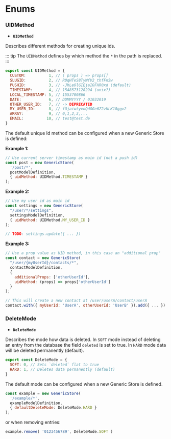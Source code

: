 # Enums

<!--
# Database

Database is the object that holds all Models and Modules that registered to the Vuex ORM.
It is also responsible for generating the whole database relational schema
from registered models. This schema is used to "Normalize" data before persisting
to the Vuex Store.

### Path syntax

`*` = main id
...
-->

### UIDMethod

- **`UIDMethod`**

Describes different methods for creating unique ids.

::: tip
The `UIDMethod` defines by which method the `*` in the path is replaced.
:::

```js
export const UIDMethod = {
  CUSTOM:          1, // ( props ) => props[]
  SLUGID:          2, // R0qHTeS8TyWfV2_thfFn5w
  PUSHID:          3, // -JhLeOlGIEjaIOFHR0xd (default)
  TIMESTAMP:       4, // 1548573128294 (unix?)
  LOCAL_TIMESTAMP: 5, // 1553700866
  DATE:            6, // DDMMYYYY / 01032019
  OTHER_USER_ID:   7, // -> DEPRECATED
  MY_USER_ID:      8, // fOjaiwtyxoQdOGe6Z2zULK18ggv2
  ARRAY:           9, // 0,1,2,3,...
  EMAIL:          10, // test@test.de
}
```

The default unique Id method can be configured when a new Generic Store is defined:

**Example 1:**

```js
// Use current server timestamp as main id (not a push id)
const post = new GenericStore(
  '/post/*',
  postModelDefinition,
  { uidMethod: UIDMethod.TIMESTAMP }
);
```

**Example 2:**

```js
// Use my user id as main id
const settings = new GenericStore(
  "/user/*/settings",
  settingsModelDefinition,
  { uidMethod: UIDMethod.MY_USER_ID }
);

// TODO: settings.update({ ... })
```

**Example 3:**

```js
// Use a prop value as UID method, in this case an "additional prop"
const contact = new GenericStore(
  "/user/{myUserId}/contacts/*",
  contactModelDefinition,
  {
    additionalProps: ['otherUserId'],
    uidMethod: (props) => props['otherUserId']
  }
);

// This will create a new contact at /user/userA/contact/userA
contact.with({ myUserId: 'UserA', otherUserId: 'UserB' }).add({ ... })
```

### DeleteMode

- **`DeleteMode`**

Describes the mode how data is deleted. In `SOFT` mode instead of deleting an
entry from the database the field `deleted` is set to true. In `HARD` mode data
will be deleted permanently (default).

```js
export const DeleteMode = {
  SOFT: 0, // Sets `deleted` flat to true
  HARD: 1, // Deletes data permanently (default)
}
```

The default mode can be configured when a new Generic Store is defined.

```js
const example = new GenericStore(
  '/example/*',
  exampleModelDefinition,
  { defaultDeleteMode: DeleteMode.HARD }
);
```

or when removing entries:

```js
example.remove( '0123456789', DeleteMode.SOFT )
```
